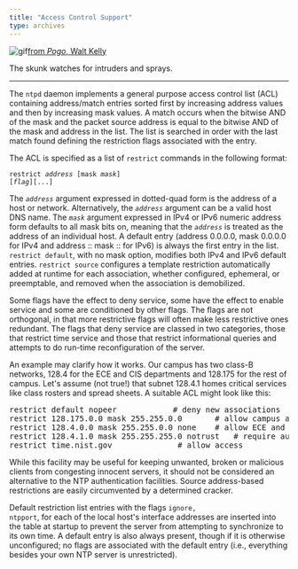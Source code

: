 ```yaml
---
title: "Access Control Support"
type: archives
---
```


![gif](/documentation/pic/pogo6.gif)[from _Pogo_, Walt Kelly](/reflib/pictures/)

The skunk watches for intruders and sprays.

* * *

The <code>ntpd</code> daemon implements a general purpose access control list (ACL) containing address/match entries sorted first by increasing address values and then by increasing mask values. A match occurs when the bitwise AND of the mask and the packet source address is equal to the bitwise AND of the mask and address in the list. The list is searched in order with the last match found defining the restriction flags associated with the entry.

The ACL is specified as a list of <code>restrict</code> commands in the following format:

<code>restrict _address_ [mask _mask_] [_flag_][...]</code>

The <code>_address_</code> argument expressed in dotted-quad form is the address of a host or network. Alternatively, the <code>_address_</code> argument can be a valid host DNS name. The <code>_mask_</code> argument expressed in IPv4 or IPv6 numeric address form defaults to all mask bits on, meaning that the <code>_address_</code> is treated as the address of an individual host. A default entry (address 0.0.0.0, mask 0.0.0.0 for IPv4 and address :: mask :: for IPv6) is always the first entry in the list. <code>restrict default</code>, with no mask option, modifies both IPv4 and IPv6 default entries. <code>restrict source</code> configures a template restriction automatically added at runtime for each association, whether configured, ephemeral, or preemptable, and removed when the association is demobilized.

Some flags have the effect to deny service, some have the effect to enable service and some are conditioned by other flags. The flags are not orthogonal, in that more restrictive flags will often make less restrictive ones redundant. The flags that deny service are classed in two categories, those that restrict time service and those that restrict informational queries and attempts to do run-time reconfiguration of the server.

An example may clarify how it works. Our campus has two class-B networks, 128.4 for the ECE and CIS departments and 128.175 for the rest of campus. Let's assume (not true!) that subnet 128.4.1 homes critical services like class rosters and spread sheets. A suitable ACL might look like this:

<pre>restrict default nopeer			# deny new associations
restrict 128.175.0.0 mask 255.255.0.0 		# allow campus access
restrict 128.4.0.0 mask 255.255.0.0 none	# allow ECE and CIS access
restrict 128.4.1.0 mask 255.255.255.0 notrust   # require authentication on subnet 1
restrict time.nist.gov				# allow access
</pre>

While this facility may be useful for keeping unwanted, broken or malicious clients from congesting innocent servers, it should not be considered an alternative to the NTP authentication facilities. Source address-based restrictions are easily circumvented by a determined cracker.

Default restriction list entries with the flags <code>ignore, ntpport</code>, for each of the local host's interface addresses are inserted into the table at startup to prevent the server from attempting to synchronize to its own time. A default entry is also always present, though if it is otherwise unconfigured; no flags are associated with the default entry (i.e., everything besides your own NTP server is unrestricted).
